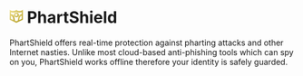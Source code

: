 # ![appicon](https://raw.githubusercontent.com/em-te/anti-pharting/master/icon_24.png) PhartShield

PhartShield offers real-time protection against pharting attacks and other Internet nasties. Unlike most cloud-based anti-phishing tools which can spy on you, PhartShield works offline therefore your identity is safely guarded.
